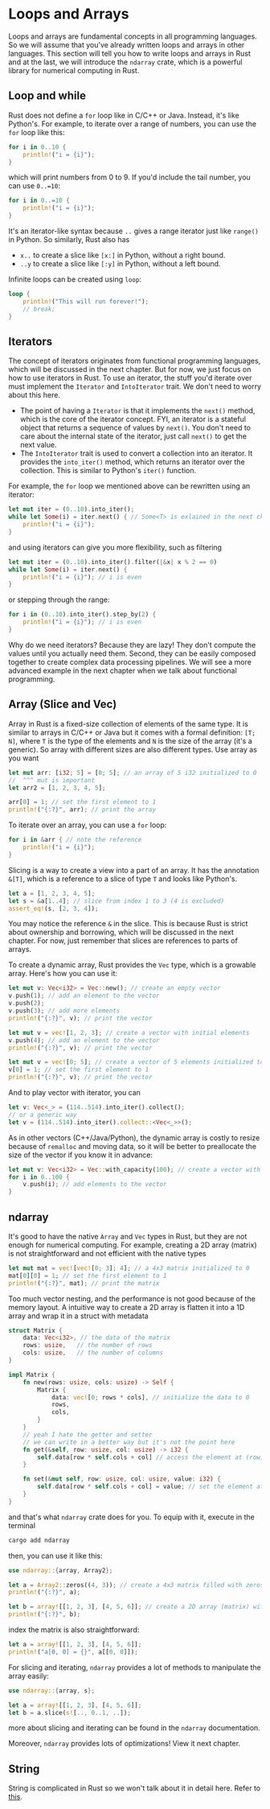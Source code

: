# Loops and Arrays

Loops and arrays are fundamental concepts in all programming languages.
So we will assume that you've already written loops and arrays in other languages.
This section will tell you how to write loops and arrays in Rust and at the last,
we will introduce the `ndarray` crate, which is a powerful library for numerical 
computing in Rust.

## Loop and while

Rust does not define a `for` loop like in C/C++ or Java. Instead, it's like Python's.
For example, to iterate over a range of numbers, you can use the `for` loop like this:

```rust
for i in 0..10 {
    println!("i = {i}");
}
```

which will print numbers from 0 to 9. If you'd include the tail number, you can use `0..=10`:

```rust
for i in 0..=10 {
    println!("i = {i}");
}
```

It's an iterator-like syntax because `..` gives a range iterator just like `range()` in Python.
So similarly, Rust also has
- `x..` to create a slice like `[x:]` in Python, without a right bound.
- `..y` to create a slice like `[:y]` in Python, without a left bound.

Infinite loops can be created using `loop`:

```rust
loop {
    println!("This will run forever!");
    // break;
}
```

## Iterators

The concept of iterators originates from functional programming languages, which will be discussed
in the next chapter. But for now, we just focus on how to use iterators in Rust. To use an iterator,
the stuff you'd iterate over must implement the `Iterator` and `IntoIterator` trait. We don't need to
worry about this here.
- The point of having a `Iterator` is that it implements the `next()` method, which is the core of the
  iterator concept. FYI, an iterator is a stateful object that returns a sequence of values by `next()`.
  You don't need to care about the internal state of the iterator, just call `next()` to get the next value.
- The `IntoIterator` trait is used to convert a collection into an iterator. It provides the `into_iter()` method,
  which returns an iterator over the collection. This is similar to Python's `iter()` function.

For example, the `for` loop we mentioned above can be rewritten using an iterator:

```rust
let mut iter = (0..10).into_iter();
while let Some(i) = iter.next() { // Some<T> is exlained in the next chapter
    println!("i = {i}");
}
```

and using iterators can give you more flexibility, such as filtering

```rust
let mut iter = (0..10).into_iter().filter(|&x| x % 2 == 0)
while let Some(i) = iter.next() {
    println!("i = {i}"); // i is even
}
```

or stepping through the range:

```rust
for i in (0..10).into_iter().step_by(2) {
    println!("i = {i}"); // i is even
}
```

Why do we need iterators? Because they are lazy! They don't compute the values until you actually need them.
Second, they can be easily composed together to create complex data processing pipelines. We will see a more
advanced example in the next chapter when we talk about functional programming.

## Array (Slice and Vec)

Array in Rust is a fixed-size collection of elements of the same type. It is similar to arrays in C/C++ or Java
but it comes with a formal definition: `[T; N]`, where `T` is the type of the elements and `N` is the size of the array 
(it's a generic). So array with different sizes are also different types. Use array as you want

```rust
let mut arr: [i32; 5] = [0; 5]; // an array of 5 i32 initialized to 0
//  ^^^ mut is important
let arr2 = [1, 2, 3, 4, 5];

arr[0] = 1; // set the first element to 1
println!("{:?}", arr); // print the array
```

To iterate over an array, you can use a `for` loop:

```rust
for i in &arr { // note the reference
    println!("i = {i}");
}
```

Slicing is a way to create a view into a part of an array. It has the annotation `&[T]`, which is a reference to a slice 
of type `T` and looks like Python's.

```rust
let a = [1, 2, 3, 4, 5];
let s = &a[1..4]; // slice from index 1 to 3 (4 is excluded)
assert_eq!(s, [2, 3, 4]);
```

You may notice the reference `&` in the slice. This is because Rust is strict about ownership and borrowing, which will
be discussed in the next chapter. For now, just remember that slices are references to parts of arrays.

To create a dynamic array, Rust provides the `Vec` type, which is a growable array. Here's how you can use it:

```rust
let mut v: Vec<i32> = Vec::new(); // create an empty vector
v.push(1); // add an element to the vector
v.push(2);
v.push(3); // add more elements
println!("{:?}", v); // print the vector

let mut v = vec![1, 2, 3]; // create a vector with initial elements
v.push(4); // add an element to the vector
println!("{:?}", v); // print the vector

let mut v = vec![0; 5]; // create a vector of 5 elements initialized to 0
v[0] = 1; // set the first element to 1
println!("{:?}", v); // print the vector
```

And to play vector with iterator, you can

```rust
let v: Vec<_> = (114..514).into_iter().collect();
// or a generic way
let v = (114..514).into_iter().collect::<Vec<_>>();
```

As in other vectors (C++/Java/Python), the dynamic array is costly to resize because of `remalloc` and moving data,
so it will be better to preallocate the size of the vector if you know it in advance:

```rust
let mut v: Vec<i32> = Vec::with_capacity(100); // create a vector with capacity 100
for i in 0..100 {
    v.push(i); // add elements to the vector
}
```

## ndarray

It's good to have the native `Array` and `Vec` types in Rust, but they are not enough for numerical computing.
For example, creating a 2D array (matrix) is not straightforward and not efficient with the native types

```rust
let mut mat = vec![vec![0; 3]; 4]; // a 4x3 matrix initialized to 0
mat[0][0] = 1; // set the first element to 1
println!("{:?}", mat); // print the matrix
```

Too much vector nesting, and the performance is not good because of the memory layout. A intuitive way to create
a 2D array is flatten it into a 1D array and wrap it in a struct with metadata

```rust
struct Matrix {
    data: Vec<i32>, // the data of the matrix
    rows: usize,   // the number of rows
    cols: usize,   // the number of columns
}

impl Matrix {
    fn new(rows: usize, cols: usize) -> Self {
        Matrix {
            data: vec![0; rows * cols], // initialize the data to 0
            rows,
            cols,
        }
    }
    // yeah I hate the getter and setter
    // we can write in a better way but it's not the point here
    fn get(&self, row: usize, col: usize) -> i32 {
        self.data[row * self.cols + col] // access the element at (row, col)
    }

    fn set(&mut self, row: usize, col: usize, value: i32) {
        self.data[row * self.cols + col] = value; // set the element at (row, col)
    }
}
```

and that's what `ndarray` crate does for you. To equip with it, execute in the terminal

```bash
cargo add ndarray
```

then, you can use it like this:

```rust
use ndarray::{array, Array2};

let a = Array2::zeros((4, 3)); // create a 4x3 matrix filled with zeros
println!("{:?}", a);

let b = array![[1, 2, 3], [4, 5, 6]]; // create a 2D array (matrix) with initial values
println!("{:?}", b);
```

index the matrix is also straightforward:

```rust
let a = array![[1, 2, 3], [4, 5, 6]];
println!("a[0, 0] = {}", a[[0, 0]]);
```

For slicing and iterating, `ndarray` provides a lot of methods to manipulate the array easily:

```rust
use ndarray::{array, s};

let a = array![[1, 2, 3], [4, 5, 6]];
let b = a.slice(s![.., 0..1, ..]);
```

more about slicing and iterating can be found in the `ndarray` documentation.

Moreover, `ndarray` provides lots of optimizations! View it next chapter.

## String

String is complicated in Rust so we won't talk about it in detail here.
Refer to [this](https://zhuanlan.zhihu.com/p/658120118).